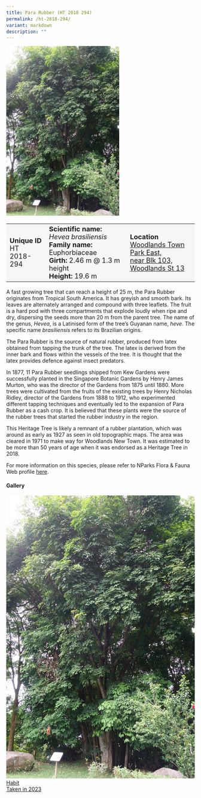 ```yaml
---
title: Para Rubber (HT 2018 294)
permalink: /ht-2018-294/
variant: markdown
description: ""
---
```

<div class="isomer-image-wrapper">
<img style="width: 60%" src="/images/Heritage_trees_photos/hevbra_ht2018-294_habit.jpg">
</div><table style="minWidth: 100px; font-size: 18px; background: #F4F6F7">
<tbody><tr>
<td rowspan="1" colspan="1">
<strong>Unique ID</strong>
<br>HT 2018-294
</td>
<td rowspan="1" colspan="1">
<strong>Scientific name:</strong> <em>Hevea brasiliensis</em>
<br><strong>Family name: </strong>Euphorbiaceae
<br><strong>Girth: </strong>2.46 m @ 1.3 m height
<br><strong>Height: </strong>19.6 m
</td>
<td rowspan="1" colspan="1">
<strong>Location</strong><a href="https://www.onemap.gov.sg/?lat=1.4366399999795962&amp;lng=103.78023999999381">
 <br>Woodlands Town Park East,<br>near Blk 103, Woodlands St 13</a>
</td>
</tr>
</tbody>
</table>
   

<p>A fast growing tree that can reach a height of 25 m, the Para Rubber originates from Tropical South America. It has greyish and smooth bark. Its leaves are alternately arranged and compound with three leaflets. The fruit is a hard pod with three compartments that explode loudly when ripe and dry, dispersing the seeds more than 20 m from the parent tree. The name of the genus, <em>Hevea</em>, is a Latinised form of the tree’s Guyanan name,&nbsp;<em>heve</em>. The specific name <em>brasiliensis</em> refers to its Brazilian origins.</p>

<p>The Para Rubber is the source of natural rubber, produced from latex obtained from tapping the trunk of the tree. The latex is derived from the inner bark and flows within the vessels of the tree. It is thought that the latex provides defence against insect predators.</p>

<p>In 1877, 11 Para Rubber seedlings shipped from Kew Gardens were successfully planted in the Singapore Botanic Gardens by Henry James Murton, who was the director of the Gardens from 1875 until 1880. More trees were cultivated from the fruits of the existing trees by Henry Nicholas Ridley, director of the Gardens from 1888 to 1912, who experimented different tapping techniques and eventually led to the expansion of Para Rubber as a cash crop. It is believed that these plants were the source of the rubber trees that started the rubber industry in the region. </p>

<p>This Heritage Tree is likely a remnant of a rubber plantation, which was around as early as 1927 as seen in old topographic maps. The area was cleared in 1971 to make way for Woodlands New Town. It was estimated to be more than 50 years of age when it was endorsed as a Heritage Tree in 2018.</p>

<p>For more information on this species, please refer to NParks Flora &amp; Fauna Web profile
 <a href="https://www.nparks.gov.sg/florafaunaweb/flora/2/9/2953">here</a>.</p>

<h4><b>Gallery</b></h4>
<div class="isomer-card-grid">
<a href="/images/Heritage_trees_photos/hevbra_ht2018-294_habit.jpg" class="isomer-card">
<div class="isomer-card-image">
<div class="isomer-image-wrapper"><img src="/images/Heritage_trees_photos/hevbra_ht2018-294_habit.jpg"></div></div>
<div class="isomer-card-body"><div class="isomer-card-title">Habit</div><div class="isomer-card-description">Taken in 2023</div></div></a><p></p></div>